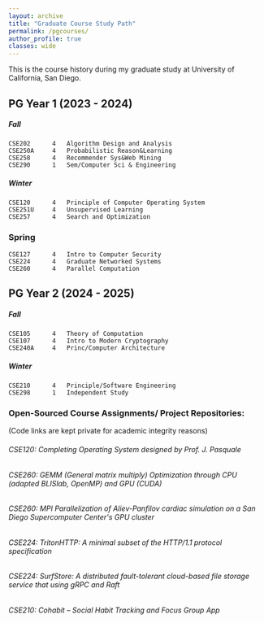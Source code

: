 ```yaml
---
layout: archive
title: "Graduate Course Study Path"
permalink: /pgcourses/
author_profile: true
classes: wide
---
```


This is the course history during my graduate study at University of California, San Diego.

## PG Year 1 (2023 - 2024)

##### Fall

```angular2html
CSE202 	    4   Algorithm Design and Analysis
CSE250A     4   Probabilistic Reason&Learning
CSE258 	    4   Recommender Sys&Web Mining
CSE290 	    1   Sem/Computer Sci & Engineering
```

##### Winter

```angular2html
CSE120 	    4   Principle of Computer Operating System
CSE251U     4   Unsupervised Learning
CSE257 	    4   Search and Optimization
```

### Spring

```angular2html
CSE127 	    4   Intro to Computer Security
CSE224 	    4   Graduate Networked Systems
CSE260 	    4   Parallel Computation
```

## PG Year 2 (2024 - 2025)

##### Fall

```angular2html
CSE105 	    4   Theory of Computation
CSE107      4   Intro to Modern Cryptography
CSE240A     4   Princ/Computer Architecture
```

##### Winter

```angular2html
CSE210 	    4   Principle/Software Engineering
CSE298      1   Independent Study
```

### Open-Sourced Course Assignments/ Project Repositories:

(Code links are kept private for academic integrity reasons)

###### CSE120: Completing Operating System designed by Prof. J. Pasquale

###### CSE260: GEMM (General matrix multiply) Optimization through CPU (adapted BLISlab, OpenMP) and GPU (CUDA)

###### CSE260: MPI Parallelization of Aliev-Panfilov cardiac simulation on a San Diego Supercomputer Center's GPU cluster
 
###### CSE224: TritonHTTP: A minimal subset of the HTTP/1.1 protocol specification

###### CSE224: SurfStore: A distributed fault-tolerant cloud-based file storage service that using gRPC and Raft

###### CSE210: Cohabit – Social Habit Tracking and Focus Group App
